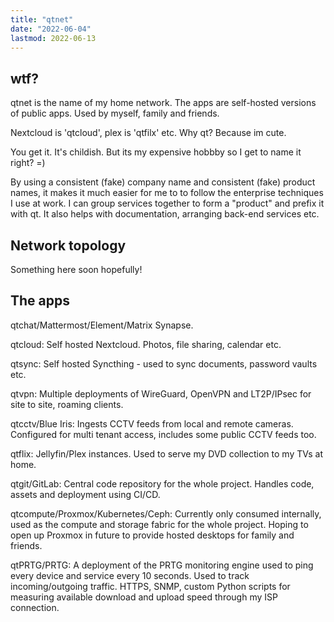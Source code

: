 ```yaml
---
title: "qtnet"
date: "2022-06-04"
lastmod: 2022-06-13
---
```

## wtf?
qtnet is the name of my home network. The apps are self-hosted versions of public apps. Used by myself, family and friends.

Nextcloud is 'qtcloud', plex is 'qtfilx' etc. Why qt? Because im cute.

You get it. It's childish. But its my expensive hobbby so I get to name it right? =)

By using a consistent (fake) company name and consistent (fake) product names, it makes it much easier for me to to follow the enterprise techniques I use at work. I can group services together to form a "product" and prefix it with qt. It also helps with documentation, arranging back-end services etc.

## Network topology
Something here soon hopefully!

## The apps
qtchat/Mattermost/Element/Matrix Synapse.

qtcloud: Self hosted Nextcloud. Photos, file sharing, calendar etc.

qtsync: Self hosted Syncthing - used to sync documents, password vaults etc.

qtvpn: Multiple deployments of WireGuard, OpenVPN and LT2P/IPsec for site to site, roaming clients.

qtcctv/Blue Iris: Ingests CCTV feeds from local and remote cameras. Configured for multi tenant access, includes some public CCTV feeds too.

qtflix: Jellyfin/Plex instances. Used to serve my DVD collection to my TVs at home.

qtgit/GitLab: Central code repository for the whole project. Handles code, assets and deployment using CI/CD.

qtcompute/Proxmox/Kubernetes/Ceph: Currently only consumed internally, used as the compute and storage fabric for the whole project. Hoping to open up Proxmox in future to provide hosted desktops for family and friends.

qtPRTG/PRTG: A deployment of the PRTG monitoring engine used to ping every device and service every 10 seconds. Used to track incoming/outgoing traffic. HTTPS, SNMP, custom Python scripts for measuring available download and upload speed through my ISP connection.
